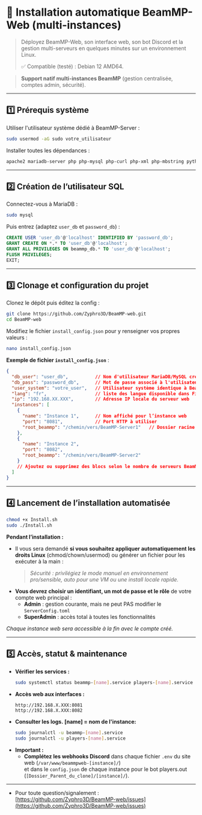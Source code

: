 
# 🚀 Installation automatique BeamMP-Web (multi-instances)

> Déployez BeamMP-Web, son interface web, son bot Discord et la gestion multi-serveurs en quelques minutes sur un environnement Linux.
> 
> ✅ Compatible (testé) : Debian 12 AMD64.

> **Support natif multi-instances BeamMP** (gestion centralisée, comptes admin, sécurité).

---

## 1️⃣ Prérequis système

Utiliser l'utilisateur système dédié à BeamMP-Server :

```bash
sudo usermod -aG sudo votre_utilisateur
```

Installer toutes les dépendances :

```bash
apache2 mariadb-server php php-mysql php-curl php-xml php-mbstring python3 python3-venv python3-pip unzip curl git composer jq
```

---

## 2️⃣ Création de l’utilisateur SQL

Connectez-vous à MariaDB :

```bash
sudo mysql
```

Puis entrez (adaptez `user_db` et `password_db`) :

```sql
CREATE USER 'user_db'@'localhost' IDENTIFIED BY 'password_db';
GRANT CREATE ON *.* TO 'user_db'@'localhost';
GRANT ALL PRIVILEGES ON beammp_db.* TO 'user_db'@'localhost';
FLUSH PRIVILEGES;
EXIT;
```

---

## 3️⃣ Clonage et configuration du projet

Clonez le dépôt puis éditez la config :

```bash
git clone https://github.com/Zyphro3D/BeamMP-web.git
cd BeamMP-web
```

Modifiez le fichier `install_config.json` pour y renseigner vos propres valeurs :
```bash
nano install_config.json
```

**Exemple de fichier `install_config.json`** :

```json
{
  "db_user": "user_db",          // Nom d'utilisateur MariaDB/MySQL créé plus haut
  "db_pass": "password_db",      // Mot de passe associé à l'utilisateur
  "user_system": "votre_user",   // Utilisateur système identique à BeamMP-Server
  "lang": "fr",                  // liste des langue disponible dans File_Install/lang/
  "ip": "192.168.XX.XXX",        // Adresse IP locale du serveur web
  "instances": [
    {
      "name": "Instance 1",      // Nom affiché pour l’instance web
      "port": "8081",            // Port HTTP à utiliser
      "root_beammp": "/chemin/vers/BeamMP-Server1"   // Dossier racine du serveur BeamMP (complet)
    },
    {
      "name": "Instance 2",
      "port": "8082",
      "root_beammp": "/chemin/vers/BeamMP-Server2"
    }
    // Ajoutez ou supprimez des blocs selon le nombre de serveurs BeamMP à gérer
  ]
}
```

---

## 4️⃣ Lancement de l’installation automatisée

```bash
chmod +x Install.sh
sudo ./Install.sh
```

**Pendant l’installation :**
- Il vous sera demandé **si vous souhaitez appliquer automatiquement les droits Linux** (chmod/chown/usermod) ou générer un fichier pour les exécuter à la main :  
  > *Sécurité : privilégiez le mode manuel en environnement pro/sensible, auto pour une VM ou une install locale rapide.*
- **Vous devrez choisir un identifiant, un mot de passe et le rôle** de votre compte web principal :
  - **Admin** : gestion courante, mais ne peut PAS modifier le `ServerConfig.toml`
  - **SuperAdmin** : accès total à toutes les fonctionnalités

*Chaque instance web sera accessible à la fin avec le compte créé.*

---

## 5️⃣ Accès, statut & maintenance

- **Vérifier les services :**
  ```bash
  sudo systemctl status beammp-[name].service players-[name].service
  ```
- **Accès web aux interfaces :**
  ```
  http://192.168.X.XXX:8081
  http://192.168.X.XXX:8082
  ```
- **Consulter les logs. [name] = nom de l'instance:**
  ```bash
  sudo journalctl -u beammp-[name].service
  sudo journalctl -u players-[name].service
  ```
- **Important :**
  - **Complétez les webhooks Discord** dans chaque fichier `.env` du site web (`/var/www/beammpweb-[instance]/`)  
    et dans le `config.json` de chaque instance pour le bot players.out (`[Dossier_Parent_du_clone]/[instance]/`).

---

- Pour toute question/signalement :  
  [https://github.com/Zyphro3D/BeamMP-web/issues](https://github.com/Zyphro3D/BeamMP-web/issues)


